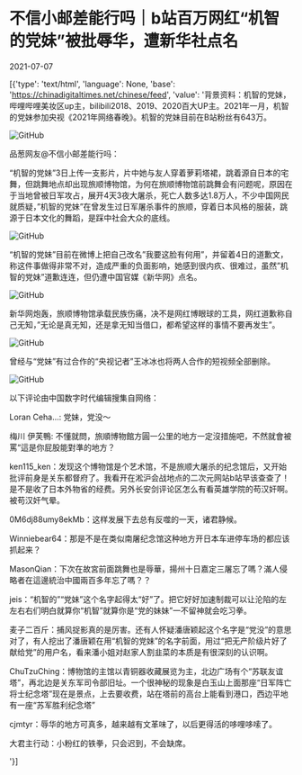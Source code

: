# 不信小邮差能行吗｜b站百万网红“机智的党妹”被批辱华，遭新华社点名

2021-07-07

[{'type': 'text/html', 'language': None, 'base': 'https://chinadigitaltimes.net/chinese/feed', 'value': '背景资料：机智的党妹，哔哩哔哩美妆区up主，bilibili2018、2019、2020百大UP主。2021年一月，机智的党妹参加央视《2021年网络春晚》。机智的党妹目前在B站粉丝有643万。

![GitHub](https://chinadigitaltimes.net/chinese/files/2021/07/image-1625648601912.png)

品葱网友@不信小邮差能行吗：



“机智的党妹”3日上传一支影片，片中她与友人穿着萝莉塔裙，跳着源自日本的宅舞，但跳舞地点却出现旅顺博物馆，为何在旅顺博物馆前跳舞会有问题呢，原因在于当地曾被日军攻占，展开4天3夜大屠杀，死亡人数多达1.8万人，不少中国网民就质疑，”机智的党妹”在曾发生过日军屠杀事件的旅顺，穿着日本风格的服装，跳源于日本文化的舞蹈，是踩中社会大众的底线。

![GitHub](https://chinadigitaltimes.net/chinese/files/2021/07/image-1625646208333.png)

“机智的党妹”目前在微博上把自己改名”我要这脸有何用”，并留着4日的道歉文，称这件事做得非常不对，造成严重的负面影响，她感到很内疚、很难过，虽然”机智的党妹”道歉连连，但仍遭中国官媒《新华网》点名。

![GitHub](https://chinadigitaltimes.net/chinese/files/2021/07/image-1625646314486.png)

新华网炮轰，旅顺博物馆承载民族伤痛，决不是网红博眼球的工具，网红道歉称自己无知，”无论是真无知，还是拿无知当借口，都希望这样的事情不要再发生”。

![GitHub](https://chinadigitaltimes.net/chinese/files/2021/07/image-1625647566230.png)

曾经与“党妹”有过合作的“央视记者”王冰冰也将两人合作的短视频全部删除。

![GitHub](https://chinadigitaltimes.net/chinese/files/2021/07/image-1625647411731.png)



以下评论由中国数字时代编辑搜集自网络：



Loran Ceha&#8230;: 党妹，党没～

梅川 伊芙鴨: 不懂就問，旅順博物館方圓一公里的地方一定沒措施吧，不然就會被罵“這是你屁股能對準的地方？

ken115_ken：发现这个博物馆是个艺术馆，不是旅顺大屠杀的纪念馆后，又开始批评前身是关东都督府了。我看开在淞沪会战地点的二次元网站b站早该查查了！是不是收了日本外物省的经费。另外长安剑评论区怎么有看英雄学院的苟汉奸啊。被苟汉奸气晕。

0M6dj88umy8ekMb：这样发展下去总有反噬的一天，诸君静候。

Winniebear64：那是不是在类似南屠纪念馆这种地方开日本车进停车场的都应该抓起来？

MasonQian：下次在故宮前面跳舞也是辱華，揚州十日嘉定三屠忘了嗎？滿人侵略者在這邊統治中國兩百多年忘了嗎？？

jeis：“机智的”“党妹”这个名字起得太“好”了。把它好好加速制裁可以让沦陷的左左右右们明白就算你“机智”就算你是“党的妹妹”一不留神就会吃习拳。

麦子二百斤：捕风捉影真的是厉害。还有人怀疑潘唐颖起这个名字是“党没”的意思对了，有人挖出了潘唐颖在用“机智的党妹”的名字前面，用过“把无产阶级片好了献给党”的用户名，看来潘小姐对赵家人割韭菜的本质是有很深刻的认识啊。

ChuTzuChing：博物馆的主馆以青铜器收藏展览为主，北边广场有个“苏联友谊塔”，再北边是关东军司令部旧址。一个很神秘的现象是白玉山上面那座“日军阵亡将士纪念塔”现在是景点，上去要收费，站在塔前的高台上能看到港口，西边平地有一座“苏军胜利纪念塔”

cjmtyr：辱华的地方可真多，越来越有文革味了，以后更得活的哆哩哆嗦了。

大君主行动：小粉红的铁拳，只会迟到，不会缺席。

'}]